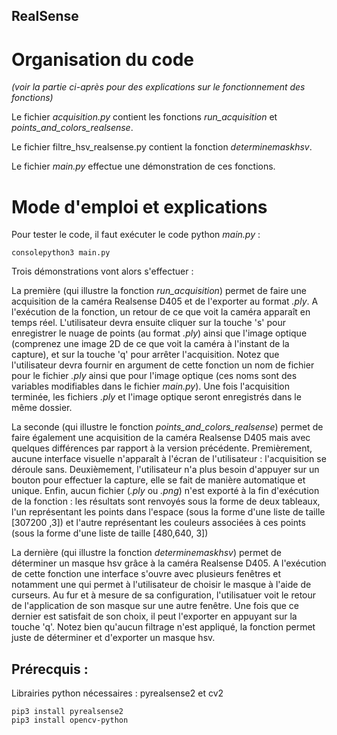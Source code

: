 ## RealSense

# Organisation du code
*(voir la partie ci-après pour des explications sur le fonctionnement des fonctions)*

Le fichier *acquisition.py* contient les fonctions *run_acquisition* et *points_and_colors_realsense*.

Le fichier filtre_hsv_realsense.py contient la fonction *determinemaskhsv*.

Le fichier *main.py* effectue une démonstration de ces fonctions.

# Mode d'emploi et explications

Pour tester le code, il faut exécuter le code python *main.py* :

```
consolepython3 main.py
```

Trois démonstrations vont alors s'effectuer :

La première (qui illustre la fonction *run_acquisition*) permet de faire une acquisition de la caméra Realsense D405 et de l'exporter au format *.ply*. A l'exécution de la fonction, un retour de ce que voit la caméra apparaît en temps réel. L'utilisateur devra ensuite cliquer sur la touche 's' pour enregistrer le nuage de points (au format *.ply*) ainsi que l'image optique (comprenez une image 2D de ce que voit la caméra à l'instant de la capture), et sur la touche 'q' pour arrêter l'acquisition. Notez que l'utilisateur devra fournir en argument de cette fonction un nom de fichier pour le fichier *.ply* ainsi que pour l'image optique (ces noms sont des variables modifiables dans le fichier *main.py*). Une fois l'acquisition terminée, les fichiers *.ply* et l'image optique seront enregistrés dans le même dossier.

La seconde (qui illustre le fonction *points_and_colors_realsense*) permet de faire également une acquisition de la caméra Realsense D405 mais avec quelques différences par rapport à la version précédente. Premièrement, aucune interface visuelle n'apparaît à l'écran de l'utilisateur : l'acquisition se déroule sans. Deuxièmement, l'utilisateur n'a plus besoin d'appuyer sur un bouton pour effectuer la capture, elle se fait de manière automatique et unique. Enfin, aucun fichier (*.ply* ou *.png*) n'est exporté à la fin d'exécution de la fonction : les résultats sont renvoyés sous la forme de deux tableaux, l'un représentant les points dans l'espace (sous la forme d'une liste de taille [307200 ,3]) et l'autre représentant les couleurs associées à ces points (sous la forme d'une liste de taille [480,640, 3])  

La dernière (qui illustre la fonction *determinemaskhsv*) permet de déterminer un masque hsv grâce à la caméra Realsense D405. A l'exécution de cette fonction une interface s'ouvre avec plusieurs fenêtres et notamment une qui permet à l'utilisateur de choisir le masque à l'aide de curseurs. Au fur et à mesure de sa configuration, l'utilisatuer voit le retour de l'application de son masque sur une autre fenêtre. Une fois que ce dernier est satisfait de son choix, il peut l'exporter en appuyant sur la touche 'q'. Notez bien qu'aucun filtrage n'est appliqué, la fonction permet juste de déterminer et d'exporter un masque hsv.

## Prérecquis :
Librairies python nécessaires : pyrealsense2 et cv2
```console
pip3 install pyrealsense2
pip3 install opencv-python
```
